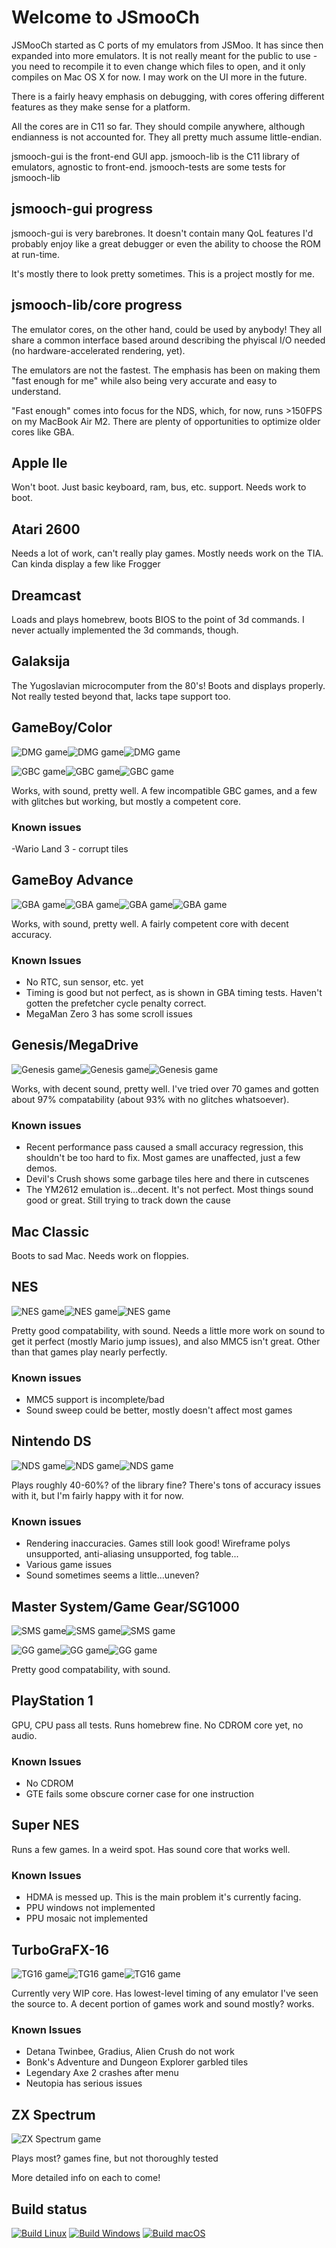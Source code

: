 # Welcome to JSmooCh

JSMooCh started as C ports of my emulators from JSMoo. It has since then expanded into more emulators. It is not really meant for the public to use - you need to recompile it to even change which files to open, and it only compiles on Mac OS X for now. I may work on the UI more in the future.

There is a fairly heavy emphasis on debugging, with cores offering different features as they make sense for a platform.

All the cores are in C11 so far. They should compile anywhere, although endianness is not accounted for. They all pretty much assume little-endian.

jsmooch-gui is the front-end GUI app.
jsmooch-lib is the C11 library of emulators, agnostic to front-end.
jsmooch-tests are some tests for jsmooch-lib

## jsmooch-gui progress
jsmooch-gui is very barebrones. It doesn't contain many QoL features I'd probably enjoy like a great debugger or even the ability to choose the ROM at run-time.

It's mostly there to look pretty sometimes. This is a project mostly for me.

## jsmooch-lib/core progress
The emulator cores, on the other hand, could be used by anybody! They all share a common interface based around describing the phyiscal I/O needed (no hardware-accelerated rendering, yet).

The emulators are not the fastest. The emphasis has been on making them "fast enough for me" while also being very accurate and easy to understand.

"Fast enough" comes into focus for the NDS, which, for now, runs >150FPS on my MacBook Air M2. There are plenty of opportunities to optimize older cores like GBA.

## Apple IIe
Won't boot. Just basic keyboard, ram, bus, etc. support. Needs work to boot.

## Atari 2600
Needs a lot of work, can't really play games. Mostly needs work on the TIA. Can kinda display a few like Frogger

## Dreamcast
Loads and plays homebrew, boots BIOS to the point of 3d commands. I never actually implemented the 3d commands, though.

## Galaksija
The Yugoslavian microcomputer from the 80's! Boots and displays properly. Not really tested beyond that, lacks tape support too.

## GameBoy/Color
![DMG game](images/dmg1.png "DMG game")![DMG game](images/dmg2.png "DMG game")![DMG game](images/dmg3.png "DMG game")

![GBC game](images/gbc1.png "GBC game")![GBC game](images/gbc2.png "GBC game")![GBC game](images/gbc3.png "GBC game")

Works, with sound, pretty well. A few incompatible GBC games, and a few with glitches but working, but mostly a competent core.

### Known issues
-Wario Land 3 - corrupt tiles

## GameBoy Advance
![GBA game](images/gba1.png "GBA game")![GBA game](images/gba2.png "GBA game")![GBA game](images/gba3.png "GBA game")![GBA game](images/gba4.png "GBA game")

Works, with sound, pretty well. A fairly competent core with decent accuracy.

### Known Issues
- No RTC, sun sensor, etc. yet
- Timing is good but not perfect, as is shown in GBA timing tests. Haven't gotten the prefetcher cycle penalty correct.
- MegaMan Zero 3 has some scroll issues

## Genesis/MegaDrive
![Genesis game](images/gen1.png "Genesis game")![Genesis game](images/gen2.png "Genesis game")![Genesis game](images/gen3.png "Genesis game")

Works, with decent sound, pretty well. I've tried over 70 games and gotten about 97% compatability (about 93% with no glitches whatsoever).

### Known issues
- Recent performance pass caused a small accuracy regression, this shouldn't be too hard to fix. Most games are unaffected, just a few demos.
- Devil's Crush shows some garbage tiles here and there in cutscenes
- The YM2612 emulation is...decent. It's not perfect. Most things sound good or great. Still trying to track down the cause

## Mac Classic
Boots to sad Mac. Needs work on floppies.

## NES
![NES game](images/nes1.png "NES game")![NES game](images/nes2.png "NES game")![NES game](images/nes3.png "NES game")

Pretty good compatability, with sound. Needs a little more work on sound to get it perfect (mostly Mario jump issues), and also MMC5 isn't great. Other than that games play nearly perfectly.

### Known issues
- MMC5 support is incomplete/bad
- Sound sweep could be better, mostly doesn't affect most games

## Nintendo DS
![NDS game](images/nds1.png "NDS game")![NDS game](images/nds2.png "NDS game")![NDS game](images/nds3.png "NDS game")

Plays roughly 40-60%? of the library fine? There's tons of accuracy issues with it, but I'm fairly happy with it for now.

### Known issues
- Rendering inaccuracies. Games still look good! Wireframe polys unsupported, anti-aliasing unsupported, fog table...
- Various game issues
- Sound sometimes seems a little...uneven?

## Master System/Game Gear/SG1000
![SMS game](images/sms1.png "SMS game")![SMS game](images/sms2.png "SMS game")![SMS game](images/sms3.png "SMS game")

![GG game](images/gg1.png "GG game")![GG game](images/gg2.png "GG game")![GG game](images/gg3.png "GG game")

Pretty good compatability, with sound.

## PlayStation 1
GPU, CPU pass all tests. Runs homebrew fine. No CDROM core yet, no audio.

### Known Issues
- No CDROM
- GTE fails some obscure corner case for one instruction

## Super NES
Runs a few games. In a weird spot. Has sound core that works well.

### Known Issues
- HDMA is messed up. This is the main problem it's currently facing.
- PPU windows not implemented
- PPU mosaic not implemented

## TurboGraFX-16
![TG16 game](images/tg1.png "TG16 game")![TG16 game](images/tg2.png "TG16 game")![TG16 game](images/tg3.png "TG16 game")

Currently very WIP core. Has lowest-level timing of any emulator I've seen the source to. A decent portion of games work and sound mostly? works.

### Known Issues
- Detana Twinbee, Gradius, Alien Crush do not work
- Bonk's Adventure and Dungeon Explorer garbled tiles
- Legendary Axe 2 crashes after menu
- Neutopia has serious issues

## ZX Spectrum
![ZX Spectrum game](images/zx1.png "ZX Spectrum Game")

Plays most? games fine, but not thoroughly tested

More detailed info on each to come!

## Build status

[![Build Linux](https://github.com/raddad772/jsmooch-emus-win/actions/workflows/build-linux.yml/badge.svg)](https://github.com/raddad772/jsmooch-emus-win/actions/workflows/build-linux.yml)
[![Build Windows](https://github.com/raddad772/jsmooch-emus-win/actions/workflows/build-windows.yml/badge.svg)](https://github.com/raddad772/jsmooch-emus-win/actions/workflows/build-windows.yml)
[![Build macOS](https://github.com/raddad772/jsmooch-emus-win/actions/workflows/build-macos.yml/badge.svg)](https://github.com/raddad772/jsmooch-emus-win/actions/workflows/build-macos.yml)

